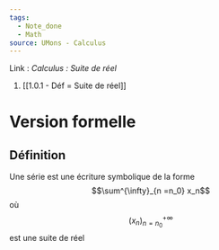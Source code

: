 ```yaml
---
tags:
  - Note_done
  - Math
source: UMons - Calculus
---
```


Link :
_Calculus : Suite de réel_
1. [[1.0.1 - Déf = Suite de réel]]

# Version formelle
## Définition
Une série est une écriture symbolique de la forme $$\sum^{\infty}_{n =n_0} x_n$$ où $$(x_n)^{+\infty}_{n=n_0}$$ est une suite de réel